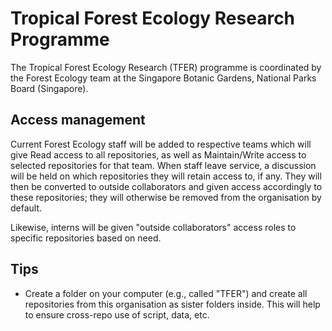 # Tropical Forest Ecology Research Programme

The Tropical Forest Ecology Research (TFER) programme is coordinated by the Forest Ecology team at the Singapore Botanic Gardens, National Parks Board (Singapore).

## Access management

Current Forest Ecology staff will be added to respective teams which will give Read access to all repositories, as well as Maintain/Write access to selected repositories for that team. When staff leave service, a discussion will be held on which repositories they will retain access to, if any. They will then be converted to outside collaborators and given access accordingly to these repositories; they will otherwise be removed from the organisation by default.

Likewise, interns will be given "outside collaborators" access roles to specific repositories based on need.

## Tips

* Create a folder on your computer (e.g., called "TFER") and create all repositories from this organisation as sister folders inside. This will help to ensure cross-repo use of script, data, etc.
